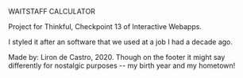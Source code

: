WAITSTAFF CALCULATOR

Project for Thinkful, Checkpoint 13 of Interactive Webapps.

I styled it after an software that we used at a job I had a decade ago.

Made by: Liron de Castro, 2020. Though on the footer it might say differently for nostalgic purposes -- my birth year and my hometown! 